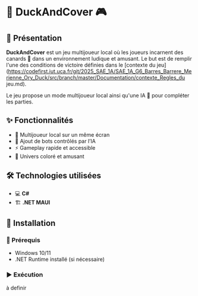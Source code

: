 # 🦆 DuckAndCover 🎮

## 🎯 Présentation

**DuckAndCover** est un jeu multijoueur local où les joueurs incarnent des canards 🦆 dans un environnement ludique et amusant. Le but est de remplir l'une des conditions de victoire définies dans le [contexte du jeu](https://codefirst.iut.uca.fr/git/2025_SAE_1A/SAE_1A_G6_Barres_Barrere_Merienne_Ory_Duck/src/branch/master/Documentation/contexte_Regles_du jeu.md). 

Le jeu propose un mode multijoueur local ainsi qu'une IA 🤖 pour compléter les parties.

## ✨ Fonctionnalités

- 👫 Multijoueur local sur un même écran
- 🤖 Ajout de bots contrôlés par l’IA
- ⚡ Gameplay rapide et accessible
- 🎨 Univers coloré et amusant

## 🛠 Technologies utilisées

- 💻 **C#**
- 🏗 **.NET MAUI**

## 🚀 Installation

### 🔧 Prérequis
- Windows 10/11
- .NET Runtime installé (si nécessaire)

### ▶️ Exécution
à definir


